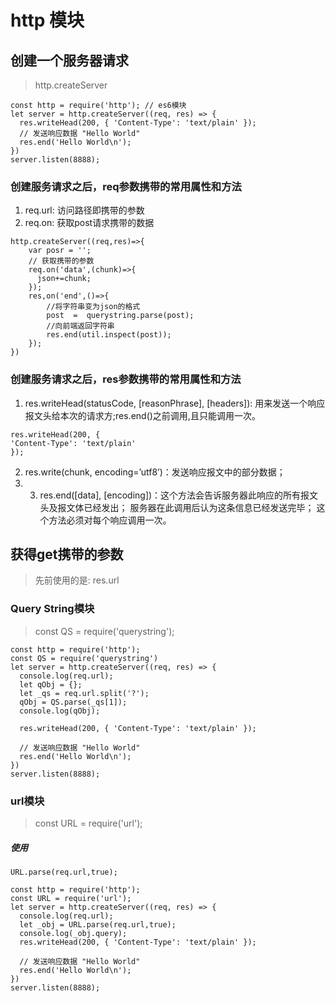 # http 模块
## 创建一个服务器请求
> http.createServer

```
const http = require('http'); // es6模块
let server = http.createServer((req, res) => {
  res.writeHead(200, { 'Content-Type': 'text/plain' });
  // 发送响应数据 "Hello World"
  res.end('Hello World\n');
})
server.listen(8888);
```

### 创建服务请求之后，req参数携带的常用属性和方法
1. req.url: 访问路径即携带的参数
2. req.on: 获取post请求携带的数据
```
http.createServer((req,res)=>{
    var posr = '';
    // 获取携带的参数
    req.on('data',(chunk)=>{
      json+=chunk;
    });
    res,on('end',()=>{
        //将字符串变为json的格式
        post  =  querystring.parse(post);
        //向前端返回字符串
        res.end(util.inspect(post));
    });
})
```
### 创建服务请求之后，res参数携带的常用属性和方法
1.  res.writeHead(statusCode, [reasonPhrase], [headers]): 用来发送一个响应报文头给本次的请求方;res.end()之前调用,且只能调用一次。
```
res.writeHead(200, {
'Content-Type': 'text/plain'
});

```
2. res.write(chunk, encoding=’utf8’)：发送响应报文中的部分数据；
3. 3. res.end([data], [encoding])：这个方法会告诉服务器此响应的所有报文头及报文体已经发出； 服务器在此调用后认为这条信息已经发送完毕； 这个方法必须对每个响应调用一次。

## 获得get携带的参数
> 先前使用的是: res.url

### Query String模块
> const QS = require('querystring');

```
const http = require('http');
const QS = require('querystring')
let server = http.createServer((req, res) => {
  console.log(req.url);
  let qObj = {};
  let _qs = req.url.split('?');
  qObj = QS.parse(_qs[1]);
  console.log(qObj);
  
  res.writeHead(200, { 'Content-Type': 'text/plain' });

  // 发送响应数据 "Hello World"
  res.end('Hello World\n');
})
server.listen(8888);
```
### url模块
> const URL = require('url');

##### 使用
`URL.parse(req.url,true);`

```
const http = require('http');
const URL = require('url');
let server = http.createServer((req, res) => {
  console.log(req.url);
  let _obj = URL.parse(req.url,true);
  console.log(_obj.query);
  res.writeHead(200, { 'Content-Type': 'text/plain' });

  // 发送响应数据 "Hello World"
  res.end('Hello World\n');
})
server.listen(8888);
```
